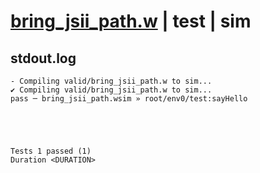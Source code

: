 # [bring_jsii_path.w](../../../../../examples/tests/valid/bring_jsii_path.w) | test | sim

## stdout.log
```log
- Compiling valid/bring_jsii_path.w to sim...
✔ Compiling valid/bring_jsii_path.w to sim...
pass ─ bring_jsii_path.wsim » root/env0/test:sayHello
 




Tests 1 passed (1) 
Duration <DURATION>

```

